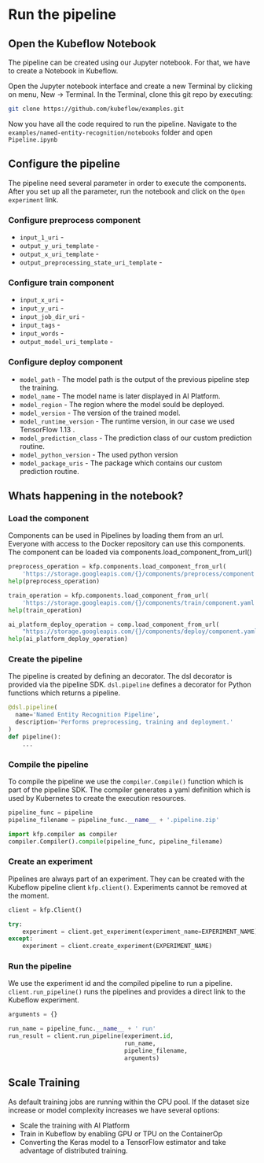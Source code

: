 # Run the pipeline

## Open the Kubeflow Notebook
The pipeline can be created using our Jupyter notebook. For that, we have to create a Notebook in Kubeflow. 

Open the Jupyter notebook interface and create a new Terminal by clicking on menu, New -> Terminal. In the Terminal, clone this git repo by executing:

```bash
git clone https://github.com/kubeflow/examples.git
```

Now you have all the code required to run the pipeline. Navigate to the `examples/named-entity-recognition/notebooks` folder and open `Pipeline.ipynb`

## Configure the pipeline

The pipeline need several parameter in order to execute the components. After you set up all the parameter, run the notebook and click on the `Open experiment` link.

### Configure preprocess component

* `input_1_uri` -
* `output_y_uri_template` -
* `output_x_uri_template` -
* `output_preprocessing_state_uri_template` -

### Configure train component

* `input_x_uri` -
* `input_y_uri` -
* `input_job_dir_uri` -
* `input_tags` -
* `input_words` -
* `output_model_uri_template` -


### Configure deploy component
* `model_path` - The model path is the output of the previous pipeline step the training. 
* `model_name` - The model name is later displayed in AI Platform.
* `model_region` - The region where the model sould be deployed.
* `model_version` - The version of the trained model. 
* `model_runtime_version` - The runtime version, in our case we used TensorFlow 1.13 .
* `model_prediction_class` - The prediction class of our custom prediction routine. 
* `model_python_version` - The used python version
* `model_package_uris` - The package which contains our custom prediction routine. 

## Whats happening in the notebook?
### Load the component
Components can be used in Pipelines by loading them from an url. Everyone with access to the Docker repository can use this components.
The component can be loaded via components.load_component_from_url()

```python
preprocess_operation = kfp.components.load_component_from_url(
    'https://storage.googleapis.com/{}/components/preprocess/component.yaml'.format(BUCKET))
help(preprocess_operation)

train_operation = kfp.components.load_component_from_url(
    'https://storage.googleapis.com/{}/components/train/component.yaml'.format(BUCKET))
help(train_operation)

ai_platform_deploy_operation = comp.load_component_from_url(
    "https://storage.googleapis.com/{}/components/deploy/component.yaml".format(BUCKET))
help(ai_platform_deploy_operation)
```

### Create the pipeline
The pipeline is created by defining an decorator.  The dsl decorator is provided via the pipeline SDK. `dsl.pipeline` defines a decorator for Python functions which returns a pipeline.

```python
@dsl.pipeline(
  name='Named Entity Recognition Pipeline',
  description='Performs preprocessing, training and deployment.'
)
def pipeline():
    ...
```

### Compile the pipeline
To compile the pipeline we use the `compiler.Compile()` function which is part of the pipeline SDK. 
The compiler generates a yaml definition which is used by Kubernetes to create the execution resources.

```python
pipeline_func = pipeline
pipeline_filename = pipeline_func.__name__ + '.pipeline.zip'

import kfp.compiler as compiler
compiler.Compiler().compile(pipeline_func, pipeline_filename)
```

### Create an experiment
Pipelines are always part of an experiment.
They can be created with the Kubeflow pipeline client `kfp.client()`. 
Experiments cannot be removed at the moment.

```python
client = kfp.Client()

try:
    experiment = client.get_experiment(experiment_name=EXPERIMENT_NAME)
except:
    experiment = client.create_experiment(EXPERIMENT_NAME)
```

### Run the pipeline
We use the experiment id and the compiled pipeline to run a pipeline. `client.run_pipeline()` runs the pipelines and provides a direct link to the Kubeflow experiment.

```python
arguments = {}

run_name = pipeline_func.__name__ + ' run'
run_result = client.run_pipeline(experiment.id, 
                                 run_name, 
                                 pipeline_filename, 
                                 arguments)
```

## Scale Training
As default training jobs are running within the CPU pool. 
If the dataset size increase or model complexity increases we have several options:

* Scale the training with AI Platform 
* Train in Kubeflow by enabling GPU or TPU on the ContainerOp 
* Converting the Keras model to a TensorFlow estimator and take advantage of distributed training.

